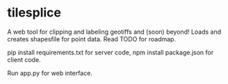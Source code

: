 tilesplice
===========

A web tool for clipping and labeling geotiffs and (soon) beyond! Loads and creates shapesfile for point data. Read TODO for roadmap.

pip install requirements.txt for server code, npm install package.json for client code.

Run app.py for web interface.
